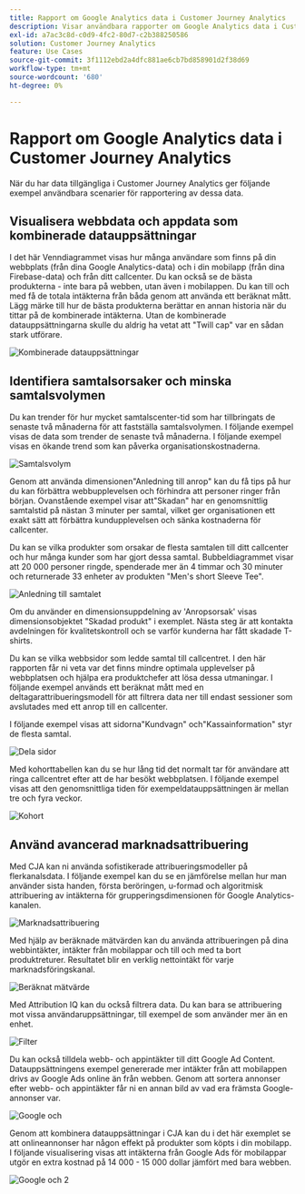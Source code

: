 ```yaml
---
title: Rapport om Google Analytics data i Customer Journey Analytics
description: Visar användbara rapporter om Google Analytics data i Customer Journey Analytics
exl-id: a7ac3c8d-c0d9-4fc2-80d7-c2b388250586
solution: Customer Journey Analytics
feature: Use Cases
source-git-commit: 3f1112ebd2a4dfc881ae6cb7bd858901d2f38d69
workflow-type: tm+mt
source-wordcount: '680'
ht-degree: 0%

---
```


# Rapport om Google Analytics data i Customer Journey Analytics

När du har data tillgängliga i Customer Journey Analytics ger följande exempel användbara scenarier för rapportering av dessa data.

## Visualisera webbdata och appdata som kombinerade datauppsättningar

I det här Venndiagrammet visas hur många användare som finns på din webbplats (från dina Google Analytics-data) och i din mobilapp (från dina Firebase-data) och från ditt callcenter. Du kan också se de bästa produkterna - inte bara på webben, utan även i mobilappen. Du kan till och med få de totala intäkterna från båda genom att använda ett beräknat mått. Lägg märke till hur de bästa produkterna berättar en annan historia när du tittar på de kombinerade intäkterna. Utan de kombinerade datauppsättningarna skulle du aldrig ha vetat att &quot;Twill cap&quot; var en sådan stark utförare.

![Kombinerade datauppsättningar](../assets/combined-datasets.png)

## Identifiera samtalsorsaker och minska samtalsvolymen

Du kan trender för hur mycket samtalscenter-tid som har tillbringats de senaste två månaderna för att fastställa samtalsvolymen. I följande exempel visas de data som trender de senaste två månaderna. I följande exempel visas en ökande trend som kan påverka organisationskostnaderna.

![Samtalsvolym](../assets/call-volume.png)

Genom att använda dimensionen&quot;Anledning till anrop&quot; kan du få tips på hur du kan förbättra webbupplevelsen och förhindra att personer ringer från början. Ovanstående exempel visar att&quot;Skadan&quot; har en genomsnittlig samtalstid på nästan 3 minuter per samtal, vilket ger organisationen ett exakt sätt att förbättra kundupplevelsen och sänka kostnaderna för callcenter.

Du kan se vilka produkter som orsakar de flesta samtalen till ditt callcenter och hur många kunder som har gjort dessa samtal. Bubbeldiagrammet visar att 20 000 personer ringde, spenderade mer än 4 timmar och 30 minuter och returnerade 33 enheter av produkten &quot;Men&#39;s short Sleeve Tee&quot;.

![Anledning till samtalet](../assets/call-reason.png)

Om du använder en dimensionsuppdelning av &#39;Anropsorsak&#39; visas dimensionsobjektet &quot;Skadad produkt&quot; i exemplet. Nästa steg är att kontakta avdelningen för kvalitetskontroll och se varför kunderna har fått skadade T-shirts.

Du kan se vilka webbsidor som ledde samtal till callcentret. I den här rapporten får ni veta var det finns mindre optimala upplevelser på webbplatsen och hjälpa era produktchefer att lösa dessa utmaningar. I följande exempel används ett beräknat mått med en deltagarattribueringsmodell för att filtrera data ner till endast sessioner som avslutades med ett anrop till en callcenter.

I följande exempel visas att sidorna&quot;Kundvagn&quot; och&quot;Kassainformation&quot; styr de flesta samtal.

![Dela sidor](../assets/contributing-pages.png)

Med kohorttabellen kan du se hur lång tid det normalt tar för användare att ringa callcentret efter att de har besökt webbplatsen. I följande exempel visas att den genomsnittliga tiden för exempeldatauppsättningen är mellan tre och fyra veckor.

![Kohort](../assets/cohort.png)

## Använd avancerad marknadsattribuering

Med CJA kan ni använda sofistikerade attribueringsmodeller på flerkanalsdata. I följande exempel kan du se en jämförelse mellan hur man använder sista handen, första beröringen, u-formad och algoritmisk attribuering av intäkterna för grupperingsdimensionen för Google Analytics-kanalen.

![Marknadsattribuering](../assets/mktg-attribution.png)

Med hjälp av beräknade mätvärden kan du använda attribueringen på dina webbintäkter, intäkter från mobilappar och till och med ta bort produktreturer. Resultatet blir en verklig nettointäkt för varje marknadsföringskanal.

![Beräknat mätvärde](../assets/calc-metric.png)

Med Attribution IQ kan du också filtrera data. Du kan bara se attribuering mot vissa användaruppsättningar, till exempel de som använder mer än en enhet.

![Filter](../assets/filter.png)

Du kan också tilldela webb- och appintäkter till ditt Google Ad Content. Datauppsättningens exempel genererade mer intäkter från att mobilappen drivs av Google Ads online än från webben. Genom att sortera annonser efter webb- och appintäkter får ni en annan bild av vad era främsta Google-annonser var.

![Google och](../assets/google-ad.png)

Genom att kombinera datauppsättningar i CJA kan du i det här exemplet se att onlineannonser har någon effekt på produkter som köpts i din mobilapp. I följande visualisering visas att intäkterna från Google Ads för mobilappar utgör en extra kostnad på 14 000 - 15 000 dollar jämfört med bara webben.

![Google och 2](../assets/google-ad2.png)
